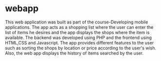# webapp
This web application was built as part of the course-Developing mobile applications. The app acts as a shopping list where the
user can enter the list of items he desires and the app displays the shops where the item is available. The backend was 
developed using PHP and the frontend using HTML,CSS and Javascript. 
The app provides different features to the user such as sorting the shops by location or price according to the user's wish. 
Also, the web app displays the history of items searched by the user.
